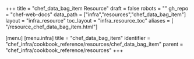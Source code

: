 +++
title = "chef_data_bag_item Resource"
draft = false
robots = ""
gh_repo = "chef-web-docs"
data_path = ["infra","resources","chef_data_bag_item"]
layout = "infra_resource"
toc_layout = "infra_resource_toc"
aliases = [ "/resource_chef_data_bag_item.html"]

[menu]
  [menu.infra]
    title = "chef_data_bag_item"
    identifier = "chef_infra/cookbook_reference/resources/chef_data_bag_item"
    parent = "chef_infra/cookbook_reference/resources"
+++

<!-- The contents of this page are automatically generated from the chef_data_bag_item.yaml file in the data directory. -->
<!-- To suggest a change, edit the https://github.com/chef/chef/blob/main/lib/chef/resource/chef_data_bag_item.rb file
      and submit a pull request to the https://github.com/chef/chef repository. -->
